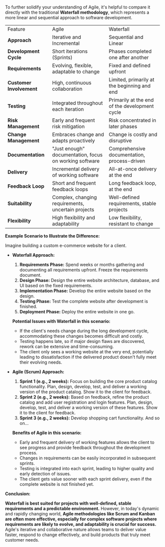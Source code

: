 To further solidify your understanding of Agile, it's helpful to compare it directly with the traditional **Waterfall methodology**, which represents a more linear and sequential approach to software development.

|   |   |   |
|---|---|---|
|Feature|Agile|Waterfall|
|**Approach**|Iterative and Incremental|Sequential and Linear|
|**Development Cycle**|Short iterations (Sprints)|Phases completed one after another|
|**Requirements**|Evolving, flexible, adaptable to change|Fixed and defined upfront|
|**Customer Involvement**|High, continuous collaboration|Limited, primarily at the beginning and end|
|**Testing**|Integrated throughout each iteration|Primarily at the end of the development cycle|
|**Risk Management**|Early and frequent risk mitigation|Risk concentrated in later phases|
|**Change Management**|Embraces change and adapts proactively|Change is costly and disruptive|
|**Documentation**|"Just enough" documentation, focus on working software|Comprehensive documentation, process-driven|
|**Delivery**|Incremental delivery of working software|All-at-once delivery at the end|
|**Feedback Loop**|Short and frequent feedback loops|Long feedback loop, at the end|
|**Suitability**|Complex, changing requirements, uncertain projects|Well-defined requirements, stable projects|
|**Flexibility**|High flexibility and adaptability|Low flexibility, resistant to change|

**Example Scenario to Illustrate the Difference:**

Imagine building a custom e-commerce website for a client.

- **Waterfall Approach:**
    
    1. **Requirements Phase:** Spend weeks or months gathering and documenting all requirements upfront. Freeze the requirements document.
    2. **Design Phase:** Design the entire website architecture, database, and UI based on the fixed requirements.
    3. **Implementation Phase:** Develop the entire website based on the design.
    4. **Testing Phase:** Test the complete website after development is finished.
    5. **Deployment Phase:** Deploy the entire website in one go.
    
    **Potential Issues with Waterfall in this scenario:**
    
    - If the client's needs change during the long development cycle, accommodating these changes becomes difficult and costly.
    - Testing happens late, so if major design flaws are discovered, rework can be extensive and time-consuming.
    - The client only sees a working website at the very end, potentially leading to dissatisfaction if the delivered product doesn't fully meet their evolving needs.
- **Agile (Scrum) Approach:**
    
    1. **Sprint 1 (e.g., 2 weeks):** Focus on building the core product catalog functionality. Plan, design, develop, test, and deliver a working version of the product catalog. Show it to the client for feedback.
    2. **Sprint 2 (e.g., 2 weeks):** Based on feedback, refine the product catalog and add user registration and login features. Plan, design, develop, test, and deliver a working version of these features. Show it to the client for feedback.
    3. **Sprint 3 (e.g., 2 weeks):** Develop shopping cart functionality. And so on...
    
    **Benefits of Agile in this scenario:**
    
    - Early and frequent delivery of working features allows the client to see progress and provide feedback throughout the development process.
    - Changes in requirements can be easily incorporated in subsequent sprints.
    - Testing is integrated into each sprint, leading to higher quality and early detection of issues.
    - The client gets value sooner with each sprint delivery, even if the complete website is not finished yet.

**Conclusion:**

**Waterfall is best suited for projects with well-defined, stable requirements and a predictable environment.** However, in today's dynamic and rapidly changing world, **Agile methodologies like Scrum and Kanban are often more effective, especially for complex software projects where requirements are likely to evolve, and adaptability is crucial for success.** Agile's iterative and collaborative nature allows teams to deliver value faster, respond to change effectively, and build products that truly meet customer needs.
